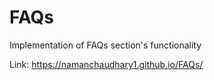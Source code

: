 # FAQs

Implementation of FAQs section's functionality

Link: https://namanchaudhary1.github.io/FAQs/
